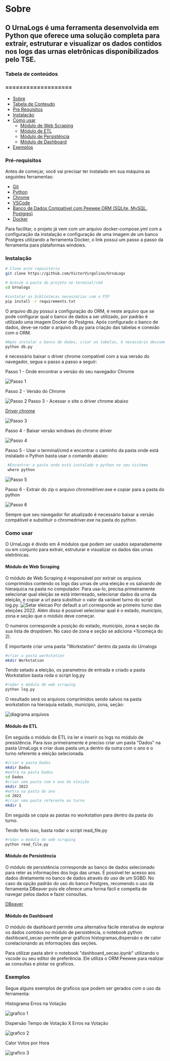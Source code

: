 <a id="sobre"></a>

# Sobre
## O UrnaLogs é uma ferramenta desenvolvida em Python que oferece uma solução completa para extrair, estruturar e visualizar os dados contidos nos logs das urnas eletrônicas disponibilizados pelo TSE. 

<a id="tabela-de-conteudo"></a>

### Tabela de conteúdos
### ===================
<!--ts-->
* [Sobre](#sobre)
* [Tabela de Conteudo](#tabela-de-conteudo)
* [Pre Requisitos](#pre-requisitos)
* [Instalação](#instalacao)
* [Como usar](#como-usar)
    * [Módulo de Web Scraping](#web-scraping)
    * [Módulo de ETL](#etl)
    * [Módulo de Persistência](#persistencia)
    * [Módulo de Dashboard](#dashboard)
* [Exemplos](#exemplos)
<!--te-->

<a id="pre-requisitos"></a>

### Pré-requisitos
Antes de começar, você vai precisar ter instalado em sua máquina as seguintes ferramentas:

* [Git](https://git-scm.com)
* [Python](https://www.python.org/downloads/)
* [Chrome](https://www.google.com/intl/pt-BR/chrome/)
* [VSCode](https://code.visualstudio.com/)
* [Banco de Dados Compativel com Peewee ORM (SQLite, MySQL, Postgres)](https://docs.peewee-orm.com/en/latest/peewee/database.html#:~:text=Peewee%20comes%20with%20support%20for,%2C%20database%2Dspecific%20configuration%20options.&text=Peewee%20provides%20advanced%20support%20for,via%20database%2Dspecific%20extension%20modules.)
* [Docker](https://docs.docker.com/desktop/install/windows-install/)

Para facilitar, o projeto já vem com um arquivo docker-compose.yml com a configuração da instalação e configuração de uma imagem de um banco Postgres utilizando a ferramenta Docker, o link  possui um passo a passo da ferramenta para plataformas windows.

<a id="instalacao"></a>

### Instalação
```bash
# Clone este repositório
git clone https://github.com/VictorVirgolino/UrnaLogs

# Acesse a pasta do projeto no terminal/cmd
cd Urnalogs

#instalar as bibliotecas necessárias com o PIP
pip install -r requirements.txt
```

O arquivo db.py possui a configuração do ORM, é neste arquivo que se pode configurar qual o banco de dados a ser utilizado, por padrão é utilizado uma imagem Docker do Postgres.
Após configurado o banco de dados, deve-se rodar o arquivo db.py para criação das tabelas e conexão com o ORM.
```bash
#Após instalar o banco de dados, criar as tabelas, é necessário descomentar a linha para criação das tabelas apenas a primeira vez.
python db.py
```

é necessário baixar o driver chrome compatível com a sua versão do navegador, segua o passo a passo a seguir:

Passo 1 - Onde encontrar a versão do seu navegador Chrome

![Passo 1](/imagens/passo%20a%20passo/1-onde%20encontrar%20a%20vers%C3%A3o.png "Passo 1 - Onde encontrar a versão")

Passo 2 - Versão do Chrome

![Passo 2](/imagens/passo%20a%20passo/2-versao.png "Passo 2 - versão do chrome")
Passo 3 - Acessar o site o driver chrome abaixo

[Driver chrome](https://chromedriver.chromium.org/downloads)

![Passo 3](/imagens/passo%20a%20passo/3-baixar%20o%20driver%20do%20chromium%20compativel.png "Passo 3 - site do driver chrome")

Passo 4 - Baixar versão windows do chrome driver

![Passo 4](/imagens/passo%20a%20passo/4-versao%20de%20windows.png "Passo 4 - baixar o driver chrome compátivel")

Passo 5 - Usar o terminal/cmd e encontrar o caminho da pasta onde está instalado o Python basta usar o comando abaixo:
```bash
 #Encontrar a pasta onde está instalado o python no seu sistema
 where python
```

![Passo 5](/imagens/passo%20a%20passo/5-onde%20est%C3%A1%20o%20python.png "Passo 5 - onde está o Python")

Passo 6 - Extrair do zip o arquivo chromedriver.exe e copiar para a pasta do python

![Passo 6](/imagens/passo%20a%20passo/6-copiar%20o%20chrome%20driver.png "Passo 6 - copiar o driver para a pasta do python")

Sempre que seu navegador for atualizado é necessário baixar a versão compátivel e substituir o chromedriver.exe na pasta do python.

<a id="como-usar"></a>

### Como usar
O UrnaLogs é divido em 4 módulos que podem ser usados separadamente ou em conjunto para extrair, estruturar e visualizar os dados das urnas eletrônicas.

<a id="web-scraping"></a>

#### Módulo de Web Scraping
O módulo de Web Scraping é responsável por extrair os arquivos comprimidos contendo os logs das urnas de uma eleição e os salvando de hieraquica na pasta no computador.
Para usa-lo, precisa primeiramente selecionar qual eleição se está interresado, selecionar dados da urna da eleição, e copiar a url para substituir o valor da variável turno do script log.py.
![Setar eleicao](/imagens/passo%20a%20passo/setar%20eleicao.png "Setar a eleição")
Por default a url corresponde ao primeiro turno das eleições 2022.
Além disso é possivel selecionar qual é o estado, municipio, zona e seção que o módulo  deve começar.

O numeros corresponde a posição do estado, municipio, zona e seção da sua lista de dropdown. No caso de zona e seção se adiciona +1(começa do 2).

É importante criar uma pasta "Workstation" dentro da pasta do Urnalogs
```bash
#criar a pasta workstation
mkdir Workstation
```

Tendo setado a eleição, os parametros de entrada e criado a pasta Workstation basta roda o script log.py
```bash
#rodar o módulo de web scraping
python log.py
```

O resultado será os arquivos comprimidos sendo salvos na pasta workstation na hieraquia estado, municipio, zona, seção:

![diagrama arquivos](/imagens/passo%20a%20passo/diagrama%20de%20arquivos.png "diagrama de arquivos")

<a id="etl"></a>

#### Módulo de ETL
Em seguida o módulo de ETL ira ler e inserir os logs no módulo de presistência.
Para isso primeiramente é preciso criar um pasta "Dados" na pasta UrnaLogs e criar duas pasta um,a dentro da outra com o ano e o turno referente a eleição selecionada.
```bash
#criar a pasta Dados
mkdir Dados
#entra na pasta Dados
cd Dados
#criar uma pasta com o ano da eleição
mkdir 2022
#entra na pasta do ano
cd 2022
#criar uma pasta referente ao turno
mkdir 1
```
Em seguida se copia as pastas no workstation para dentro da pasta do turno.

Tendo feito isso, basta rodar o script read_file.py
```bash
#rodar o módulo de web scraping
python read_file.py
```

<a id="persistencia"></a>

#### Módulo de Persistência
O módulo de persistência corresponde ao banco de dados selecionado para reter as informações dos logs das urnas.
É possivel ter acesso aos dados diretamente no banco de dados através do uso de um SGBD.
No caso da opção padrão do uso do banco Postgres, recomendo o uso da ferramenta DBeaver pois ele oferece uma forma fácil e compelta de navegar pelos dados e fazer consultas.

[DBeaver](https://dbeaver.io/)

<a id="dashboard"></a>

#### Módulo de Dashboard
O módulo de dashboard permite uma alternativa fácile interativa de explorar os dados contidos no módulo de persistência,
o notebook python dashboard_secao permite gerar gráficos histogramas,dispersão e de calor corelacionando as informações das seções.

Para utilizar pasta abrir o notebook "dashboard_secao.ipynb" utilizando o vscode ou seu editor de preferência.
Ele utiliza o ORM Peewee para realizar as consultas e plotar os graficos.

<a id="exemplos"></a>

### Exemplos
Segue alguns exemplos de graficos que podem ser gerados com o uso da ferramenta:

Histograma Erros na Votação

![grafico 1](/imagens/grafico/erros%20na%20vota%C3%A7%C3%A3o.png "histograma erros na votação")

Dispersão Tempo de Votação X Erros na Votação

![grafico 2](/imagens/grafico//tempo%20na%20urna%20x%20erros%20na%20vota%C3%A7%C3%A3o2.png "dispersao tempo de votação X erros na votação")

Calor Votos por Hora

![grafico 3](/imagens/grafico/calor%20votos.png "calor votos por hora")



